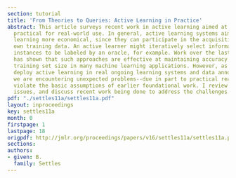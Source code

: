 ```yaml
---
section: tutorial
title: 'From Theories to Queries: Active Learning in Practice'
abstract: This article surveys recent work in active learning aimed at making it more
  practical for real-world use. In general, active learning systems aim to make machine
  learning more economical, since they can participate in the acquisition of their
  own training data. An active learner might iteratively select informative query
  instances to be labeled by an oracle, for example. Work over the last two decades
  has shown that such approaches are effective at maintaining accuracy while reducing
  training set size in many machine learning applications. However, as we begin to
  deploy active learning in real ongoing learning systems and data annotation projects,
  we are encountering unexpected problems--due in part to practical realities that
  violate the basic assumptions of earlier foundational work. I review some of these
  issues, and discuss recent work being done to address the challenges.
pdf: "./settles11a/settles11a.pdf"
layout: inproceedings
key: settles11a
month: 0
firstpage: 1
lastpage: 18
origpdf: http://jmlr.org/proceedings/papers/v16/settles11a/settles11a.pdf
sections: 
authors:
- given: B.
  family: Settles
---
```

